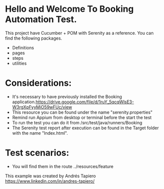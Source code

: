 # Hello and Welcome To Booking Automation Test.

This project have Cucumber + POM with Serenity as a reference.  You can find the following packages.
* Definitions
* pages
* steps
* utilities

# Considerations:
* It's necessary to have previously installed the Booking application.https://drive.google.com/file/d/1ruY_5qcqWlsE3-W3rgXpFyyMiO59wFUc/view
* This resource you can be found under the name "serenity.properties"
* Remind run Appium from desktop or terminal before the start the test
* To run the test you can do it from /src/test/java/runners/Booking
* The Serenity test report after execution can be found in the Target folder with the name "Index.html".

# Test scenarios:
* You will find them in the route ../resources/feature



This example was created by Andrés Tapiero https://www.linkedin.com/in/andres-tapiero/